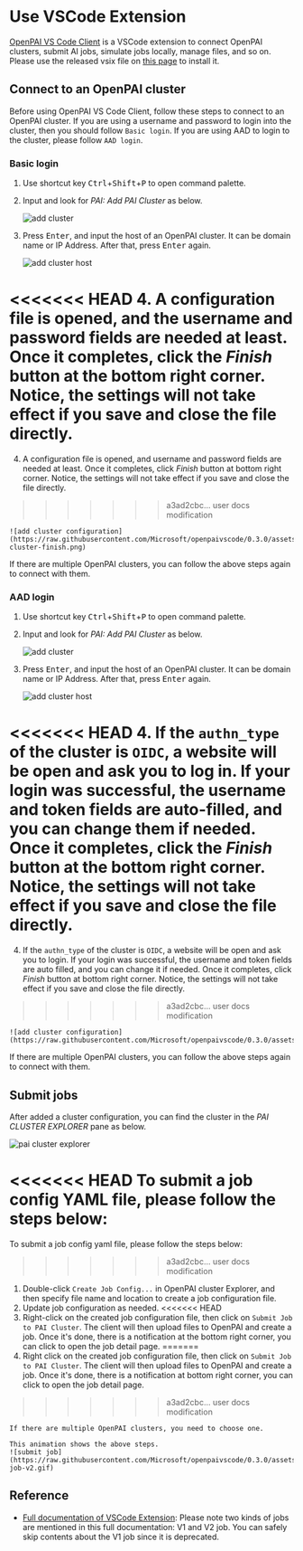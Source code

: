 # Use VSCode Extension

[OpenPAI VS Code Client](https://github.com/microsoft/openpaivscode) is a VSCode extension to connect OpenPAI clusters, submit AI jobs, simulate jobs locally, manage files, and so on. Please use the released vsix file on [this page](https://github.com/microsoft/openpaivscode/releases) to install it.

## Connect to an OpenPAI cluster

Before using OpenPAI VS Code Client, follow these steps to connect to an OpenPAI cluster. If you are using a username and password to login into the cluster, then you should follow `Basic login`. If you are using AAD to login to the cluster, please follow `AAD login`.

### Basic login

1. Use shortcut key <kbd>Ctrl</kbd>+<kbd>Shift</kbd>+<kbd>P</kbd> to open command palette.
2. Input and look for *PAI: Add PAI Cluster* as below.

    ![add cluster](https://raw.githubusercontent.com/Microsoft/openpaivscode/0.3.0/assets/add_cluster.png)

3. Press <kbd>Enter</kbd>, and input the host of an OpenPAI cluster. It can be domain name or IP Address. After that, press <kbd>Enter</kbd> again.

    ![add cluster host](https://raw.githubusercontent.com/Microsoft/openpaivscode/0.3.0/assets/add_cluster_host.png)

<<<<<<< HEAD
4. A configuration file is opened, and the username and password fields are needed at least. Once it completes, click the *Finish* button at the bottom right corner. Notice, the settings will not take effect if you save and close the file directly.
=======
4. A configuration file is opened, and username and password fields are needed at least. Once it completes, click *Finish* button at bottom right corner. Notice, the settings will not take effect if you save and close the file directly.
>>>>>>> a3ad2cbc... user docs modification

    ![add cluster configuration](https://raw.githubusercontent.com/Microsoft/openpaivscode/0.3.0/assets/add-cluster-finish.png)

If there are multiple OpenPAI clusters, you can follow the above steps again to connect with them.

### AAD login

1. Use shortcut key <kbd>Ctrl</kbd>+<kbd>Shift</kbd>+<kbd>P</kbd> to open command palette.
2. Input and look for *PAI: Add PAI Cluster* as below.

    ![add cluster](https://raw.githubusercontent.com/Microsoft/openpaivscode/0.3.0/assets/add_cluster.png)

3. Press <kbd>Enter</kbd>, and input the host of an OpenPAI cluster. It can be domain name or IP Address. After that, press <kbd>Enter</kbd> again.

    ![add cluster host](https://raw.githubusercontent.com/Microsoft/openpaivscode/0.3.0/assets/add_cluster_host.png)

<<<<<<< HEAD
4. If the `authn_type` of the cluster is `OIDC`, a website will be open and ask you to log in. If your login was successful, the username and token fields are auto-filled, and you can change them if needed. Once it completes, click the *Finish* button at the bottom right corner. Notice, the settings will not take effect if you save and close the file directly.
=======
4. If the `authn_type` of the cluster is `OIDC`, a website will be open and ask you to login. If your login was successful, the username and token fields are auto filled, and you can change it if needed. Once it completes, click *Finish* button at bottom right corner. Notice, the settings will not take effect if you save and close the file directly.
>>>>>>> a3ad2cbc... user docs modification

    ![add cluster configuration](https://raw.githubusercontent.com/Microsoft/openpaivscode/0.3.0/assets/add_aad_cluster.gif)

If there are multiple OpenPAI clusters, you can follow the above steps again to connect with them.

## Submit jobs

After added a cluster configuration, you can find the cluster in the *PAI CLUSTER EXPLORER* pane as below.

![pai cluster explorer](https://raw.githubusercontent.com/Microsoft/openpaivscode/0.3.0/assets/pai_cluster_explorer.png)

<<<<<<< HEAD
To submit a job config YAML file, please follow the steps below:
=======
To submit a job config yaml file, please follow the steps below:
>>>>>>> a3ad2cbc... user docs modification

1. Double-click `Create Job Config...` in OpenPAI cluster Explorer, and then specify file name and location to create a job configuration file.
2. Update job configuration as needed.
<<<<<<< HEAD
3. Right-click on the created job configuration file, then click on `Submit Job to PAI Cluster`. The client will then upload files to OpenPAI and create a job. Once it's done, there is a notification at the bottom right corner, you can click to open the job detail page.
=======
3. Right click on the created job configuration file, then click on `Submit Job to PAI Cluster`. The client will then upload files to OpenPAI and create a job. Once it's done, there is a notification at bottom right corner, you can click to open the job detail page.
>>>>>>> a3ad2cbc... user docs modification

    If there are multiple OpenPAI clusters, you need to choose one.

    This animation shows the above steps.
    ![submit job](https://raw.githubusercontent.com/Microsoft/openpaivscode/0.3.0/assets/submit-job-v2.gif)


## Reference

  - [Full documentation of VSCode Extension](https://github.com/microsoft/openpaivscode/blob/master/README.md): Please note two kinds of jobs are mentioned in this full documentation: V1 and V2 job. You can safely skip contents about the V1 job since it is deprecated.
